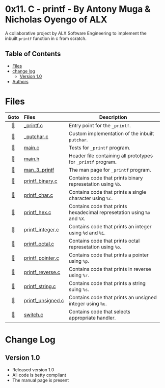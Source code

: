 # 0x11. C - printf - By Antony Muga & Nicholas Oyengo of ALX
A collaborative project by ALX Software Engineering to implement the inbuilt `printf` function in c from scratch.


## Table of Contents
<!-- toc -->

- [Files](#Files)
- [change log](#change-log)
  * [Version 1.0](#001---2023-26-03)
- [Authors](#Authors)

<!-- tocstop -->
# Files

|          Goto          | Files                                          | Description                                                  |
| :--------------------: | :--------------------------------------------- | ------------------------------------------------------------ |
|      [📌](#_printf)      | [_printf.c](./printf.c)                         | Entry point for the `_printf`.                                |
|      [📌](#_putchar)      | [_putchar.c](./_putchar.c)                         | Custom implementation of the inbuilt `putchar`.                                |
|   [📌](#main)    | [main.c](./main.c)                 | Tests for `_printf` program.       |
|   [📌](#main.h)    | [main.h](./main.h)                 | Header file containing all prototypes for `_printf` program.                    |
|   [📌](#man_3_printf)   | [man_3_printf](./man_3_printf)               | The man page for  `_printf` program.                   |
| [📌](#printf_binary)  | [printf_binary.c](./printf_binary.c)         | Contains code that prints binary represetation using `%b`. |
| [📌](#printf_char)  | [printf_char.c](./printf_char.c)         | Contains code that prints a single character using `%c`. |
| [📌](#printf_hex)  | [printf_hex.c](./printf_hex.c)         | Contains code that prints hexadecimal represetation using `%x` and `%X`.|
| [📌](#printf_integer)  | [printf_integer.c](./printf_integer.c)         | Contains code that prints an integer using `%d` and `%i`. |
| [📌](#printf_octal)  | [printf_octal.c](./printf_octal.c)         | Contains code that prints octal represetation using `%o`. |
| [📌](#printf_pointer)  | [printf_pointer.c](./printf_pointer.c)         | Contains code that prints a pointer using `%p`. |
| [📌](#printf_reverse)  | [printf_reverse.c](./printf_reverse.c)         | Contains code that prints in reverse using `%r`. |
| [📌](#printf_string)  | [printf_string.c](./printf_string.c)         | Contains code that prints a string suing `%s`. |
| [📌](#printf_unsigned)  | [printf_unsigned.c](./printf_unsigned.c)         | Contains code that prints an unsigned integer using `%u`. |
| [📌](#switch)  | [switch.c](./switch.c)         | Contains code that selects appropriate handler. |


# Change Log

## Version 1.0
- Released version 1.0
- All code is betty compliant
- The manual page is present



